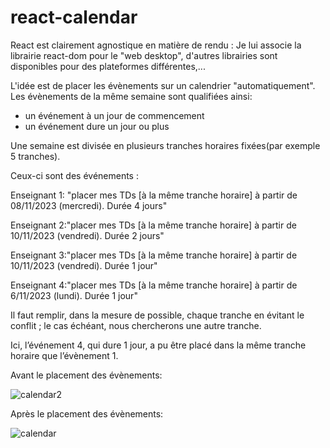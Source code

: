 # react-calendar
React est clairement agnostique en matière de rendu : Je lui associe la librairie react-dom pour le "web desktop", d'autres librairies sont disponibles pour des plateformes différentes,...

L'idée est de placer les évènements sur un calendrier "automatiquement". Les évènements de la même semaine sont qualifiées ainsi:
- un événement à un jour de commencement
- un événement dure un jour ou plus 

Une semaine est divisée en plusieurs tranches horaires fixées(par exemple 5 tranches).

Ceux-ci sont des événements :

Enseignant 1: "placer mes TDs [à la même tranche horaire] à partir de 08/11/2023 (mercredi). Durée 4 jours" 

Enseignant 2:"placer mes TDs [à la même tranche horaire] à partir de 10/11/2023 (vendredi). Durée 2 jours"

Enseignant 3:"placer mes TDs [à la même tranche horaire] à partir de 10/11/2023 (vendredi). Durée 1 jour"

Enseignant 4:"placer mes TDs [à la même tranche horaire] à partir de 6/11/2023 (lundi). Durée 1 jour"

Il faut remplir, dans la mesure de possible, chaque tranche en évitant le conflit ; le cas échéant, nous chercherons une autre tranche.

Ici, l’événement 4, qui dure 1 jour, a pu être placé dans la même tranche horaire que l’évènement 1.


Avant le placement des évènements:

![calendar2](https://github.com/aabda2000/react-calendar/assets/38082725/3398acbf-7422-4f74-ab2e-2b6b76631b9c)

Après le placement des évènements:

![calendar](https://github.com/aabda2000/react-calendar/assets/38082725/571118f4-37d3-4ed5-8717-dfae52f784a4)
